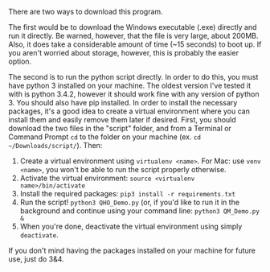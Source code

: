 There are two ways to download this program.

The first would be to download the Windows executable (.exe) directly and run it directly.  Be warned, however, that the file is very large, about 200MB.  Also, it does take a considerable amount of time (~15 seconds) to boot up.  If you aren't worried about storage, however, this is probably the easier option.

The second is to run the python script directly.  In order to do this, you must have python 3 installed on your machine.  The oldest version I've tested it with is python 3.4.2, however it should work fine with any version of python 3. You should also have pip installed.  In order to install the necessary packages, it's a good idea to create a virtual environment where you can install them and easily remove them later if desired.  First, you should download the two files in the "script" folder, and from a Terminal or Command Prompt ```cd``` to the folder on your machine (ex. ```cd ~/Downloads/script/```).  Then:

1. Create a virtual environment using ```virtualenv <name>```.  For Mac: use ```venv <name>```, you won't be able to run the script properly otherwise.
2.  Activate the virtual environment: ```source <virtualenv name>/bin/activate```
3.  Install the required packages: ```pip3 install -r requirements.txt```
4.  Run the script! ```python3 QHO_Demo.py``` (or, if you'd like to run it in the background and continue using your command line: ```python3 QM_Demo.py &```
5.  When you're done, deactivate the virtual environment using simply ```deactivate```.

If you don't mind having the packages installed on your machine for future use, just do 3&4.

